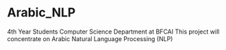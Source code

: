 # Arabic_NLP
4th Year Students Computer Science Department at BFCAI
This project will concentrate on Arabic Natural Language Processing (NLP)
